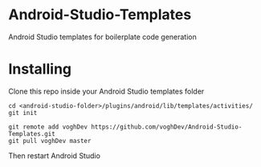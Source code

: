 # Android-Studio-Templates

Android Studio templates for boilerplate code generation

# Installing

Clone this repo inside your Android Studio templates folder

    cd <android-studio-folder>/plugins/android/lib/templates/activities/
    git init
    
    git remote add voghDev https://github.com/voghDev/Android-Studio-Templates.git
    git pull voghDev master
    
Then restart Android Studio
